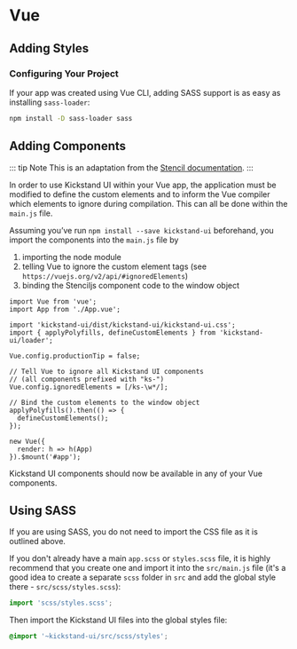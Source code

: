 # Vue

## Adding Styles

### Configuring Your Project

If your app was created using Vue CLI, adding SASS support is as easy as installing `sass-loader`:

```bash
npm install -D sass-loader sass
```

## Adding Components

::: tip Note
This is an adaptation from the [Stencil documentation](https://stenciljs.com/docs/vue).
:::

In order to use Kickstand UI within your Vue app, the application must be modified to define the custom elements and to inform the Vue compiler which elements to ignore during compilation. This can all be done within the `main.js` file.

Assuming you’ve run `npm install --save kickstand-ui` beforehand, you import the components into the `main.js` file by

1. importing the node module
2. telling Vue to ignore the custom element tags (see `https://vuejs.org/v2/api/#ignoredElements`)
3. binding the Stenciljs component code to the window object

```tsx
import Vue from 'vue';
import App from './App.vue';

import 'kickstand-ui/dist/kickstand-ui/kickstand-ui.css';
import { applyPolyfills, defineCustomElements } from 'kickstand-ui/loader';

Vue.config.productionTip = false;

// Tell Vue to ignore all Kickstand UI components 
// (all components prefixed with "ks-")
Vue.config.ignoredElements = [/ks-\w*/];

// Bind the custom elements to the window object
applyPolyfills().then(() => {
  defineCustomElements();
});

new Vue({
  render: h => h(App)
}).$mount('#app');
```

Kickstand UI components should now be available in any of your Vue components.

## Using SASS

If you are using SASS, you do not need to import the CSS file as it is outlined above.

If you don't already have a main `app.scss` or `styles.scss` file, it is highly recommend that you create one and import it into the `src/main.js` file (it's a good idea to create a separate `scss` folder in `src` and add the global style there - `src/scss/styles.scss`):

```js
import 'scss/styles.scss';
```

Then import the Kickstand UI files into the global styles file:

```css
@import '~kickstand-ui/src/scss/styles';
```
